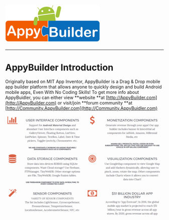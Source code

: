 # ![](/assets/logo.png)

---

# AppyBuilder Introduction

Originally based on MIT App Inventor, AppyBuilder is a Drag &  Drop mobile app builder platform that allows anyone to quickly design and build Android mobile apps, Even With No Coding Skills! To get more info about AppyBuidler, you can either view **website **at [http://AppyBuilder.com](http://AppyBuilder.com) or visit/join **forum community **at [http://Community.AppyBuilder.com](http://Community.AppyBuidler.com)

![](/assets/intro-1.png)


